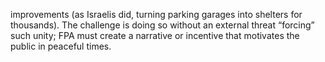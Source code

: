 improvements (as Israelis did, turning parking garages into shelters for thousands). The challenge is doing so without an external threat “forcing” such unity; FPA must create a narrative or incentive that motivates the public in peaceful times.
